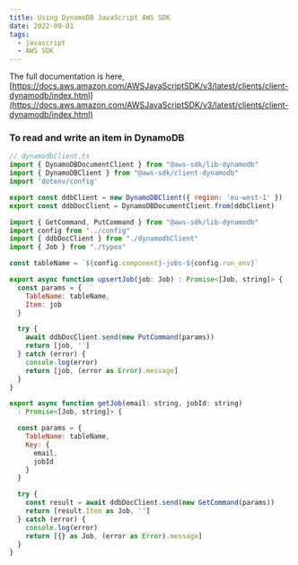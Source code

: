 ```yaml
---
title: Using DynamoDB JavaScript AWS SDK
date: 2022-09-01
tags:
  - javascript
  - AWS SDK
---
```


The full documentation is here, [https://docs.aws.amazon.com/AWSJavaScriptSDK/v3/latest/clients/client-dynamodb/index.html](https://docs.aws.amazon.com/AWSJavaScriptSDK/v3/latest/clients/client-dynamodb/index.html)

### To read and write an item in DynamoDB

```javascript
// dynamodbClient.ts
import { DynamoDBDocumentClient } from "@aws-sdk/lib-dynamodb"
import { DynamoDBClient } from "@aws-sdk/client-dynamodb"
import 'dotenv/config'

export const ddbClient = new DynamoDBClient({ region: 'eu-west-1' })
export const ddbDocClient = DynamoDBDocumentClient.from(ddbClient)
```

```javascript
import { GetCommand, PutCommand } from "@aws-sdk/lib-dynamodb"
import config from "../config"
import { ddbDocClient } from "./dynamodbClient"
import { Job } from "./types"

const tableName = `${config.component}-jobs-${config.run_env}`

export async function upsertJob(job: Job) : Promise<[Job, string]> {
  const params = {
    TableName: tableName,
    Item: job
  }

  try {
    await ddbDocClient.send(new PutCommand(params))
    return [job, '']
  } catch (error) {
    console.log(error)
    return [job, (error as Error).message]
  }
}

export async function getJob(email: string, jobId: string)
  : Promise<[Job, string]> {

  const params = {
    TableName: tableName,
    Key: {
      email,
      jobId
    }
  }

  try {
    const result = await ddbDocClient.send(new GetCommand(params))
    return [result.Item as Job, '']
  } catch (error) {
    console.log(error)
    return [{} as Job, (error as Error).message]
  }
}
```

